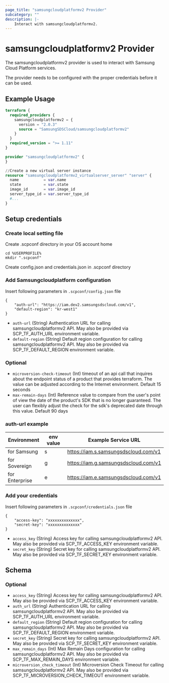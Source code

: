 ```yaml
---
page_title: "samsungcloudplatformv2 Provider"
subcategory: ""
description: |-
    Interact with samsungcloudplatformv2.
---
```


# samsungcloudplatformv2 Provider

The samsungcloudplatformv2 provider is used to interact with Samsung Cloud Platform services.

The provider needs to be configured with the proper credentials before it can be used.

## Example Usage

```terraform
terraform {
  required_providers {
    samsungcloudplatformv2 = {
      version = "2.0.3"
      source = "SamsungSDSCloud/samsungcloudplatformv2"
    }
  }
  required_version = ">= 1.11"
}

provider "samsungcloudplatformv2" {
}

//Create a new virtual server instance
resource "samsungcloudplatformv2_virtualserver_server" "server" {
  name           = var.name
  state          = var.state
  image_id       = var.image_id
  server_type_id = var.server_type_id
  #...
}
```

## Setup credentials


### Create local setting file
Create .scpconf directory in your OS account home


```
cd %USERPROFILE%
mkdir ".scpconf"
```

Create config.json and credentials.json in .scpconf directory

### Add Samsungcloudplatform configuration
Insert following parameters in ```.scpconf/config.json``` file
```
{
    "auth-url": "https://iam.dev2.samsungsdscloud.com/v1",
    "default-region": "kr-west1"
}
```

- `auth-url` (String) Authentication URL for calling samsungcloudplatformv2 API. May also be provided via SCP_TF_AUTH_URL environment variable.
- `default-region` (String) Default region configuration for calling samsungcloudplatformv2 API. May also be provided via SCP_TF_DEFAULT_REGION environment variable.

### Optional
- `microversion-check-timeout` (Int) timeout of an api call that inquires about the endpoint status of a product that provides terraform. The value can be adjusted according to the Internet environment. Default 15 seconds
- `max-remain-days`  (Int) Reference value to compare from the user's point of view the date of the product's SDK that is no longer guaranteed. The user can flexibly adjust the check for the sdk's deprecated date through this value. Default 90 days

### auth-url example

| **Environment**     | **env value** | **Example Service URL**              |
|---------------|---------------|--------------------------------------|
| for Samsung   | s             | https://iam.s.samsungsdscloud.com/v1 |
| for Sovereign | g             | https://iam.g.samsungsdscloud.com/v1 |
| for Enterprise | e             | https://iam.e.samsungsdscloud.com/v1 |


### Add your credentials
Insert following parameters in ```.scpconf/credentials.json``` file
```
{
    "access-key": "xxxxxxxxxxxxxx",
    "secret-key": "xxxxxxxxxxxxxx"
}
```
- `access_key` (String) Access key for calling samsungcloudplatformv2 API. May also be provided via SCP_TF_ACCESS_KEY environment variable.
- `secret_key` (String) Secret key for calling samsungcloudplatformv2 API. May also be provided via SCP_TF_SECRET_KEY environment variable.

## Schema
### Optional
- `access_key` (String) Access key for calling samsungcloudplatformv2 API. May also be provided via SCP_TF_ACCESS_KEY environment variable.
- `auth_url` (String) Authentication URL for calling samsungcloudplatformv2 API. May also be provided via SCP_TF_AUTH_URL environment variable.
- `default_region` (String) Default region configuration for calling samsungcloudplatformv2 API. May also be provided via SCP_TF_DEFAULT_REGION environment variable.
- `secret_key` (String) Secret key for calling samsungcloudplatformv2 API. May also be provided via SCP_TF_SECRET_KEY environment variable.
- `max_remain_days` (Int) Max Remain Days configuration for calling samsungcloudplatformv2 API. May also be provided via SCP_TF_MAX_REMAIN_DAYS environment variable.
- `microversion_check_timeout` (Int) Microversion Check Timeout for calling samsungcloudplatformv2 API. May also be provided via SCP_TF_MICROVERSION_CHECK_TIMEOUT environment variable.
